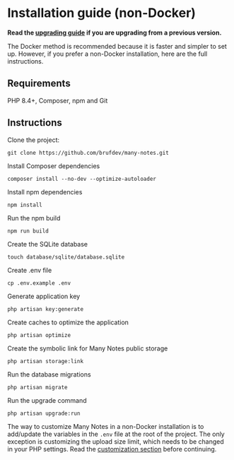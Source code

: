 # Installation guide (non-Docker)

**Read the [upgrading guide](../../UPGRADING.md) if you are upgrading from a previous version.**

The Docker method is recommended because it is faster and simpler to set up. However, if you prefer a non-Docker installation, here are the full instructions.

## Requirements

PHP 8.4+, Composer, npm and Git

## Instructions

Clone the project:

```shell
git clone https://github.com/brufdev/many-notes.git
```

Install Composer dependencies

```shell
composer install --no-dev --optimize-autoloader
```

Install npm dependencies

```shell
npm install
```

Run the npm build

```shell
npm run build
```

Create the SQLite database

```shell
touch database/sqlite/database.sqlite
```

Create .env file

```shell
cp .env.example .env
```

Generate application key

```shell
php artisan key:generate
```

Create caches to optimize the application

```shell
php artisan optimize
```

Create the symbolic link for Many Notes public storage

```shell
php artisan storage:link
```

Run the database migrations

```shell
php artisan migrate
```

Run the upgrade command

```shell
php artisan upgrade:run
```

The way to customize Many Notes in a non-Docker installation is to add/update the variables in the `.env` file at the root of the project. The only exception is customizing the upload size limit, which needs to be changed in your PHP settings. Read the [customization section](../../README.md#customization) before continuing.
